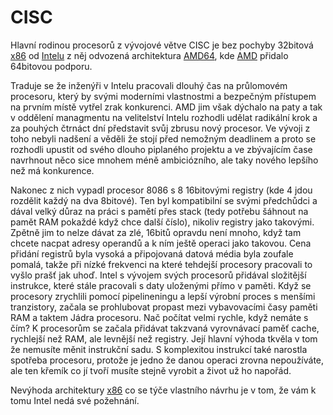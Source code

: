 # CISC
Hlavní rodinou procesorů z vývojové větve CISC je bez pochyby 32bitová [x86](https://datasheetspdf.com/pdf-file/544568/Intel/8086/1) od [Intelu](https://www.intel.com/content/www/us/en/homepage.html) z něj odvozená architektura [AMD64](https://www.amd.com/system/files/TechDocs/24592.pdf), kde [AMD](https://www.amd.com/en) přidalo 64bitovou podporu.

Traduje se že inženýři v Intelu pracovali dlouhý čas na průlomovém procesoru, který by svými moderními vlastnostmi a bezpečným přístupem na prvním místě vytřel zrak konkurenci. AMD jim však dýchalo na paty a tak v oddělení managmentu na velitelství Intelu rozhodli udělat radikální krok a za pouhých čtrnáct dní představit svůj zbrusu nový procesor. Ve vývoji z toho nebyli nadšení a věděli že stojí před nemožným deadlinem a proto se rozhodli upustit od svého dlouho piplaného projektu a ve zbývajícím čase navrhnout něco sice mnohem méně ambiciózního, ale taky nového lepšího než má konkurence. 

Nakonec z nich vypadl procesor 8086 s 8 16bitovými registry (kde 4 jdou rozdělit každý na dva 8bitové). Ten byl kompatibilní se svými předchůdci a dával velký důraz na práci s pamětí přes stack (tedy potřebu šáhnout na pamět RAM pokaždé když chce další číslo), nikoliv registry jako takovými. Zpětně jim to nelze dávat za zlé, 16bitů opravdu není mnoho, když tam chcete nacpat adresy operandů a k ním ještě operaci jako takovou. Cena přidání registrů byla vysoká a připojovaná datová média byla zoufale pomalá, takže při nízké frekvenci na které tehdejší procesory pracovali to vyšlo prašť jak uhoď. Intel s vývojem svých procesorů přidával složitější instrukce, které stále pracovali s daty uloženými přímo v paměti. Když se procesory zrychlili pomocí pipelineningu a lepší výrobní proces s menšími tranzistory, začala se prohlubovat propast mezi vybavovacími časy paměti RAM a taktem Jádra procesoru. Nač počítat velmi rychle, když nemáte s čím? K procesorům se začala přidávat takzvaná vyrovnávací paměť cache, rychlejší než RAM, ale levnější než registry. Její hlavní výhoda tkvěla v tom že nemusíte měnit instrukční sadu. S komplexitou instrukcí také narostla spotřeba procesoru, protože je jedno že danou operaci zrovna nepoužíváte, ale ten křemík co jí tvoří musíte stejně vyrobit a život už ho napořád.

Nevýhoda architektury [x86](https://en.wikipedia.org/wiki/X86) co se týče vlastního návrhu je v tom, že vám k tomu Intel nedá své požehnání.